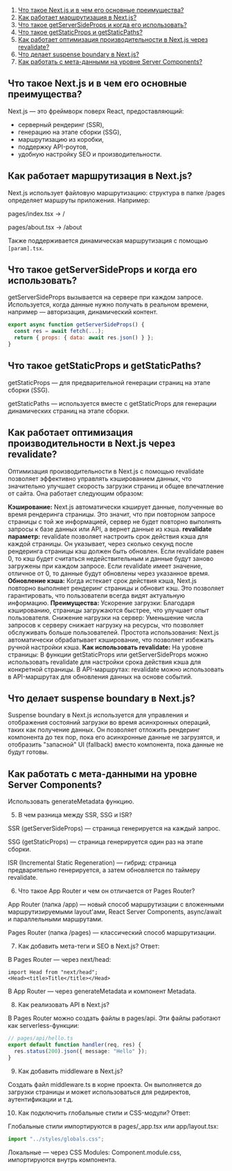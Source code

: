 1. [Что такое Next.js и в чем его основные преимущества?](#1)
2. [Как работает маршрутизация в Next.js?](#2)
3. [Что такое getServerSideProps и когда его использовать?](#3)
4. [Что такое getStaticProps и getStaticPaths?](#4)
5. [Как работает оптимизация производительности в Next.js через revalidate?](#5)
6. [Что делает suspense boundary в Next.js?](#6)
7. [Как работать с мета-данными на уровне Server Components?](#7)

## <a id="1">Что такое Next.js и в чем его основные преимущества?</a>

Next.js — это фреймворк поверх React, предоставляющий:

- серверный рендеринг (SSR),
- генерацию на этапе сборки (SSG),
- маршрутизацию из коробки,
- поддержку API-роутов,
- удобную настройку SEO и производительности.

## <a id="2">Как работает маршрутизация в Next.js?</a>

Next.js использует файловую маршрутизацию: структура в папке /pages определяет маршруты приложения. Например:

pages/index.tsx → /

pages/about.tsx → /about

Также поддерживается динамическая маршрутизация с помощью `[param].tsx`.

## <a id="3">Что такое getServerSideProps и когда его использовать?</a>

getServerSideProps вызывается на сервере при каждом запросе. Используется, когда данные нужно получать в реальном времени, например — авторизация, динамический контент.

```js
export async function getServerSideProps() {
  const res = await fetch(...);
  return { props: { data: await res.json() } };
}

```

## <a id="4"> Что такое getStaticProps и getStaticPaths?</a>

getStaticProps — для предварительной генерации страниц на этапе сборки (SSG).

getStaticPaths — используется вместе с getStaticProps для генерации динамических страниц на этапе сборки.

## <a id="5"> Как работает оптимизация производительности в Next.js через revalidate?</a>

Оптимизация производительности в Next.js с помощью revalidate позволяет эффективно управлять кэшированием данных, что значительно улучшает скорость загрузки страниц и общее впечатление от сайта. Она работает следующим образом:

**Кэширование:**
Next.js автоматически кэширует данные, полученные во время рендеринга страницы. Это значит, что при повторном запросе страницы с той же информацией, сервер не будет повторно выполнять запросы к базе данных или API, а вернет данные из кэша.
**revalidate параметр:**
revalidate позволяет настроить срок действия кэша для каждой страницы. Он указывает, через сколько секунд после рендеринга страницы кэш должен быть обновлен. Если revalidate равен 0, то кэш будет считаться недействительным и данные будут заново загружены при каждом запросе. Если revalidate имеет значение, отличное от 0, то данные будут обновлены через указанное время.
**Обновление кэша:**
Когда истекает срок действия кэша, Next.js повторно выполняет рендеринг страницы и обновит кэш. Это позволяет гарантировать, что пользователи всегда видят актуальную информацию.
**Преимущества:**
Ускорение загрузки: Благодаря кэшированию, страницы загружаются быстрее, что улучшает опыт пользователя.
Снижение нагрузки на сервер: Уменьшение числа запросов к серверу снижает нагрузку на ресурсы, что позволяет обслуживать больше пользователей.
Простота использования: Next.js автоматически обрабатывает кэширование, что позволяет избежать ручной настройки кэша.
**Как использовать revalidate:**
На уровне страницы: В функции getStaticProps или getServerSideProps можно использовать revalidate для настройки срока действия кэша для конкретной страницы.
В API-маршрутах: revalidate можно использовать в API-маршрутах для обновления данных на основе событий.

## <a id="6"> Что делает suspense boundary в Next.js?</a>
Suspense boundary в Next.js используется для управления и отображения состояний загрузки во время асинхронных операций, таких как получение данных. Он позволяет отложить рендеринг компонента до тех пор, пока его асинхронные данные не загрузятся, и отобразить "запасной" UI (fallback) вместо компонента, пока данные не будут готовы. 

## <a id="7"> Как работать с мета-данными на уровне Server Components?</a>

Использовать generateMetadata функцию.

5. В чем разница между SSR, SSG и ISR?

SSR (getServerSideProps) — страница генерируется на каждый запрос.

SSG (getStaticProps) — страница генерируется один раз на этапе сборки.

ISR (Incremental Static Regeneration) — гибрид: страница предварительно генерируется, а затем обновляется по таймеру revalidate.

6. Что такое App Router и чем он отличается от Pages Router?

App Router (папка /app) — новый способ маршрутизации с вложенными маршрутизируемыми layout'ами, React Server Components, async/await и параллельными маршрутами.

Pages Router (папка /pages) — классический способ маршрутизации.

7. Как добавить мета-теги и SEO в Next.js?
Ответ:

В Pages Router — через next/head:

```tsx
import Head from "next/head";
<Head><title>Title</title></Head>
```
В App Router — через generateMetadata и компонент Metadata.

8. Как реализовать API в Next.js?

В Pages Router можно создать файлы в pages/api. Эти файлы работают как serverless-функции:

```ts
// pages/api/hello.ts
export default function handler(req, res) {
  res.status(200).json({ message: "Hello" });
}
```

9. Как добавить middleware в Next.js?

Создать файл middleware.ts в корне проекта. Он выполняется до загрузки страницы и может использоваться для редиректов, аутентификации и т.д.

10. Как подключить глобальные стили и CSS-модули?
Ответ:

Глобальные стили импортируются в pages/_app.tsx или app/layout.tsx:

```ts
import "../styles/globals.css";
```
Локальные — через CSS Modules: Component.module.css, импортируются внутрь компонента.




